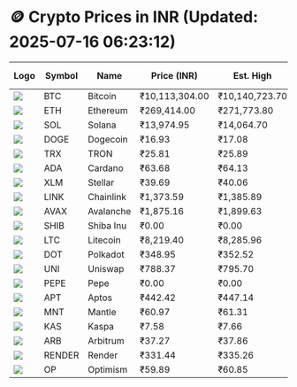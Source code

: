 # 🪙 Crypto Prices in INR (Updated: 2025-07-16 06:23:12)

| Logo | Symbol | Name       | Price (INR) | Est. High | Est. Low | Gross Profit | Fees | Net Profit | ROI % |
|------|--------|------------|-------------|-----------|----------|---------------|------|-------------|--------|
| ![](https://coin-images.coingecko.com/coins/images/1/large/bitcoin.png?1696501400) | BTC    | Bitcoin    | ₹10,113,304.00 | ₹10,140,723.70 | ₹10,085,884.30 | ₹543.72 | ₹200.00 | ₹343.72 | 0.34% |
| ![](https://coin-images.coingecko.com/coins/images/279/large/ethereum.png?1696501628) | ETH    | Ethereum   | ₹269,414.00 | ₹271,773.80 | ₹267,054.20 | ₹1,767.28 | ₹200.00 | ₹1,567.28 | 1.57% |
| ![](https://coin-images.coingecko.com/coins/images/4128/large/solana.png?1718769756) | SOL    | Solana     | ₹13,974.95 | ₹14,064.70 | ₹13,885.20 | ₹1,292.80 | ₹200.00 | ₹1,092.80 | 1.09% |
| ![](https://coin-images.coingecko.com/coins/images/5/large/dogecoin.png?1696501409) | DOGE   | Dogecoin   | ₹16.93 | ₹17.08 | ₹16.78 | ₹1,769.81 | ₹200.00 | ₹1,569.81 | 1.57% |
| ![](https://coin-images.coingecko.com/coins/images/1094/large/tron-logo.png?1696502193) | TRX    | TRON       | ₹25.81 | ₹25.89 | ₹25.73 | ₹594.56 | ₹200.00 | ₹394.56 | 0.39% |
| ![](https://coin-images.coingecko.com/coins/images/975/large/cardano.png?1696502090) | ADA    | Cardano    | ₹63.68 | ₹64.13 | ₹63.23 | ₹1,437.71 | ₹200.00 | ₹1,237.71 | 1.24% |
| ![](https://coin-images.coingecko.com/coins/images/100/large/fmpFRHHQ_400x400.jpg?1735231350) | XLM    | Stellar    | ₹39.69 | ₹40.06 | ₹39.32 | ₹1,899.97 | ₹200.00 | ₹1,699.97 | 1.70% |
| ![](https://coin-images.coingecko.com/coins/images/877/large/chainlink-new-logo.png?1696502009) | LINK   | Chainlink  | ₹1,373.59 | ₹1,385.89 | ₹1,361.29 | ₹1,806.66 | ₹200.00 | ₹1,606.66 | 1.61% |
| ![](https://coin-images.coingecko.com/coins/images/12559/large/Avalanche_Circle_RedWhite_Trans.png?1696512369) | AVAX   | Avalanche  | ₹1,875.16 | ₹1,899.63 | ₹1,850.69 | ₹2,644.86 | ₹200.00 | ₹2,444.86 | 2.44% |
| ![](https://coin-images.coingecko.com/coins/images/11939/large/shiba.png?1696511800) | SHIB   | Shiba Inu  | ₹0.00 | ₹0.00 | ₹0.00 | ₹2,136.27 | ₹200.00 | ₹1,936.27 | 1.94% |
| ![](https://coin-images.coingecko.com/coins/images/2/large/litecoin.png?1696501400) | LTC    | Litecoin   | ₹8,219.40 | ₹8,285.96 | ₹8,152.84 | ₹1,632.79 | ₹200.00 | ₹1,432.79 | 1.43% |
| ![](https://coin-images.coingecko.com/coins/images/12171/large/polkadot.png?1696512008) | DOT    | Polkadot   | ₹348.95 | ₹352.52 | ₹345.38 | ₹2,069.04 | ₹200.00 | ₹1,869.04 | 1.87% |
| ![](https://coin-images.coingecko.com/coins/images/12504/large/uniswap-logo.png?1720676669) | UNI    | Uniswap    | ₹788.37 | ₹795.70 | ₹781.04 | ₹1,877.50 | ₹200.00 | ₹1,677.50 | 1.68% |
| ![](https://coin-images.coingecko.com/coins/images/29850/large/pepe-token.jpeg?1696528776) | PEPE   | Pepe       | ₹0.00 | ₹0.00 | ₹0.00 | ₹2,332.87 | ₹200.00 | ₹2,132.87 | 2.13% |
| ![](https://coin-images.coingecko.com/coins/images/26455/large/aptos_round.png?1696525528) | APT    | Aptos      | ₹442.42 | ₹447.14 | ₹437.70 | ₹2,156.27 | ₹200.00 | ₹1,956.27 | 1.96% |
| ![](https://coin-images.coingecko.com/coins/images/30980/large/Mantle-Logo-mark.png?1739213200) | MNT    | Mantle     | ₹60.97 | ₹61.31 | ₹60.63 | ₹1,113.26 | ₹200.00 | ₹913.26 | 0.91% |
| ![](https://coin-images.coingecko.com/coins/images/25751/large/kaspa-icon-exchanges.png?1696524837) | KAS    | Kaspa      | ₹7.58 | ₹7.66 | ₹7.50 | ₹2,079.45 | ₹200.00 | ₹1,879.45 | 1.88% |
| ![](https://coin-images.coingecko.com/coins/images/16547/large/arb.jpg?1721358242) | ARB    | Arbitrum   | ₹37.27 | ₹37.86 | ₹36.68 | ₹3,214.24 | ₹200.00 | ₹3,014.24 | 3.01% |
| ![](https://coin-images.coingecko.com/coins/images/11636/large/rndr.png?1696511529) | RENDER | Render     | ₹331.44 | ₹335.26 | ₹327.62 | ₹2,330.43 | ₹200.00 | ₹2,130.43 | 2.13% |
| ![](https://coin-images.coingecko.com/coins/images/25244/large/Optimism.png?1696524385) | OP     | Optimism   | ₹59.89 | ₹60.85 | ₹58.93 | ₹3,242.58 | ₹200.00 | ₹3,042.58 | 3.04% |
